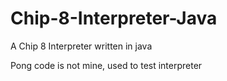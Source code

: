 # Chip-8-Interpreter-Java
A Chip 8 Interpreter written in java

Pong code is not mine, used to test interpreter
